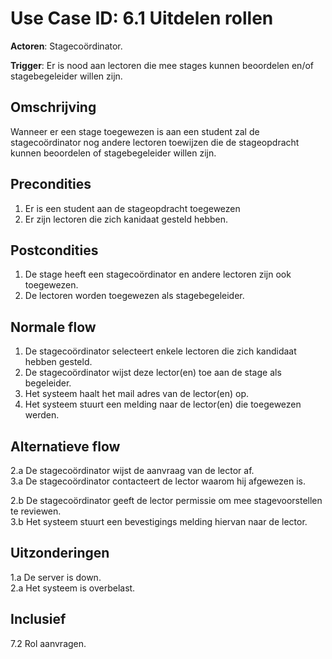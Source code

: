 # Use Case ID: 6.1 Uitdelen rollen

**Actoren**: Stagecoördinator.

**Trigger**: Er is nood aan lectoren die mee stages kunnen beoordelen en/of stagebegeleider willen zijn.

## Omschrijving

Wanneer er een stage toegewezen is aan een student zal de stagecoördinator nog andere lectoren toewijzen die
de stageopdracht kunnen beoordelen of stagebegeleider willen zijn.

## Precondities

1. Er is een student aan de stageopdracht toegewezen
2. Er zijn lectoren die zich kanidaat gesteld hebben.

## Postcondities

1. De stage heeft een stagecoördinator en andere lectoren zijn ook toegewezen.
2. De lectoren worden toegewezen als stagebegeleider.

## Normale flow

1. De stagecoördinator selecteert enkele lectoren die zich kandidaat hebben gesteld.
2. De stagecoördinator wijst deze lector(en) toe aan de stage als begeleider.
3. Het systeem haalt het mail adres van de lector(en) op.
3. Het systeem stuurt een melding naar de lector(en) die toegewezen werden.

## Alternatieve flow

2.a De stagecoördinator wijst de aanvraag van de lector af.</br>
3.a De stagecoördinator contacteert de lector waarom hij afgewezen is.

2.b De stagecoördinator geeft de lector permissie om mee stagevoorstellen te reviewen.</br>
3.b Het systeem stuurt een bevestigings melding hiervan naar de lector.

## Uitzonderingen

1.a De server is down.</br>
2.a Het systeem is overbelast.

## Inclusief

7.2 Rol aanvragen.
